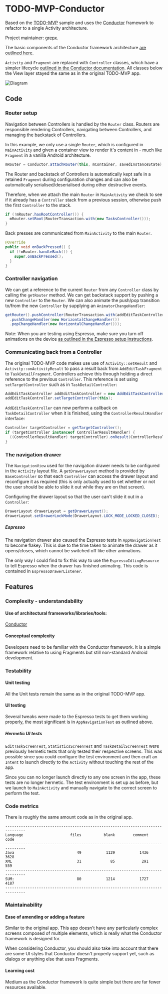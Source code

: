 # TODO-MVP-Conductor

Based on the [TODO-MVP](https://github.com/googlesamples/android-architecture/tree/todo-mvp) sample and uses the [Conductor](https://github.com/bluelinelabs/Conductor) framework to refactor to a single Activity architecture.

Project maintainer: [grepx](https://github.com/grepx).

The basic components of the Conductor framework architecture [are outlined here](https://github.com/bluelinelabs/Conductor#components-to-know).

`Activity` and `Fragment` are replaced with `Controller` classes, which have a simpler lifecycle [outlined in the Conductor documentation](https://github.com/bluelinelabs/Conductor#controller-lifecycle). All classes below the View layer stayed the same as in the original TODO-MVP app.

<img src="https://raw.githubusercontent.com/wiki/grepx/android-architecture/images/mvp.png" alt="Diagram"/>

## Code

### Router setup

Navigation between Controllers is handled by the `Router` class. Routers are responsible rendering Controllers, navigating between Controllers, and managing the backstack of Controllers.

In this example, we only use a single `Router`, which is configured in `MainActivity` and given a container view to render it's content in - much like `Fragment` in a vanilla Android architecture.

```java
mRouter = Conductor.attachRouter(this, mContainer, savedInstanceState);
```

The Router and backstack of Controllers is automatically kept safe in a retained `Fragment` during configuration changes and can also be automatically serialised/deserialised during other destructive events.

Therefore, when we attach the main `Router` in `MainActivity` we check to see if it already has a `Controller` stack from a previous session, otherwise push the first `Controller` to the stack.

```java
if (!mRouter.hasRootController()) {
  mRouter.setRoot(RouterTransaction.with(new TasksController()));
}
```

Back presses are communicated from `MainActivity` to the main `Router`.

```java
@Override
public void onBackPressed() {
  if (!mRouter.handleBack()) {
    super.onBackPressed();
  }
}
```

### Controller navigation

We can get a reference to the current `Router` from any `Controller` class by calling the `getRouter` method. We can get backstack support by pushing a new `Controller` to the `Router`. We can also animate the push/pop transition to/from the new `Controller` by supplying an `AnimatorChangeHandler`:

```java
getRouter().pushController(RouterTransaction.with(addEditTaskController)
  .pushChangeHandler(new HorizontalChangeHandler())
  .popChangeHandler(new HorizontalChangeHandler()));
```

Note: When you are testing using Espresso, make sure you turn off animations on the device [as outlined in the Espresso setup instructions](https://google.github.io/android-testing-support-library/docs/espresso/setup/index.html#setup-your-test-environment).

### Communicating back from a Controller

The original TODO-MVP code makes use use of `Activity::setResult` and `Activity::onActivityResult` to pass a result back from `AddEditTaskFragment` to `TaskDetailFragment`. Controllers achieve this through holding a direct reference to the previous `Controller`. This reference is set using `setTargetController` such as in `TaskDetailController`:

```java
AddEditTaskController addEditTaskController = new AddEditTaskController(taskId);
addEditTaskController.setTargetController(this);
```

`AddEditTaskController` can now perform a callback on `TaskDetailController` when it is finished, using the `ControllerResultHandler` interface:

```java
Controller targetController = getTargetController();
if (targetController instanceof ControllerResultHandler) {
  ((ControllerResultHandler) targetController).onResult(ControllerResult.OK);
}
```

### The navigation drawer

The `NavigationView` used for the navigation drawer needs to be configured in the `Activity` layout file. A `getDrawerLayout` method is provided by `BaseController` so that each `Controller` can access the drawer layout and reconfigure it as required (this is only actually used to set whether or not the user should be able to slide it out while they are on that screen).

Configuring the drawer layout so that the user can't slide it out in a `Controller`:

```java
DrawerLayout drawerLayout = getDrawerLayout();
drawerLayout.setDrawerLockMode(DrawerLayout.LOCK_MODE_LOCKED_CLOSED);
```

##### Espresso

The navigation drawer also caused the Espresso tests in `AppNavigationTest` to become flakey. This is due to the time taken to animate the drawer as it opens/closes, which cannot be switched off like other animations.

The only way I could find to fix this way to use the `EspressoIdlingResource` to tell Espresso when the drawer has finished animating. This code is contained in `EspressoDrawerListener`.

## Features

### Complexity - understandability

#### Use of architectural frameworks/libraries/tools:

[Conductor](https://github.com/bluelinelabs/Conductor)

#### Conceptual complexity

Developers need to be familiar with the Conductor framework. It is a simple framework relative to using Fragments but still non-standard Android development.

### Testability

#### Unit testing

All the Unit tests remain the same as in the original TODO-MVP app.

#### UI testing

Several tweaks were made to the Espresso tests to get them working properly, the most significant is in `AppNavigationTest` as outlined above.

##### Hermetic UI tests

`EditTaskScreenTest`, `StatisticsScreenTest` and `TaskDetailScreenTest` were previously hermetic tests that only tested their respective screens. This was possible since you could configure the test environment and then craft an `Intent` to launch directly to the `Activity` without touching the rest of the app.

Since you can no longer launch directly to any one screen in the app, these tests are no longer hermetic. The test environment is set up as before, but we launch to `MainActivity` and manually navigate to the correct screen to perform the test.

### Code metrics

There is roughly the same amount code as in the original app.

```
-------------------------------------------------------------------------------
Language                     files          blank        comment           code
-------------------------------------------------------------------------------
Java                            49           1129           1436           3628
XML                             31             85            291            559
-------------------------------------------------------------------------------
SUM:                            80           1214           1727           4187
-------------------------------------------------------------------------------
```
### Maintainability

#### Ease of amending or adding a feature

Similar to the original app. This app doesn't have any particularly complex screens composed of multiple elements, which is really what the Conductor framework is designed for. 

When considering Conductor, you should also take into account that there are some UI styles that Conductor doesn't properly support yet, such as dialogs or anything else that uses Fragments.

#### Learning cost

Medium as the Conductor framework is quite simple but there are far fewer resources available.

